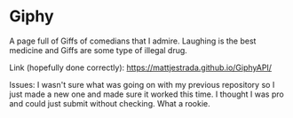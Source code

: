 # Giphy

A page full of Giffs of comedians that I admire. Laughing is the best medicine and Giffs are some type of illegal drug.

Link (hopefully done correctly): https://mattjestrada.github.io/GiphyAPI/

Issues: I wasn't sure what was going on with my previous repository so I just made a new one and made sure it worked this time. I thought I was pro and could just submit without checking. What a rookie. 

